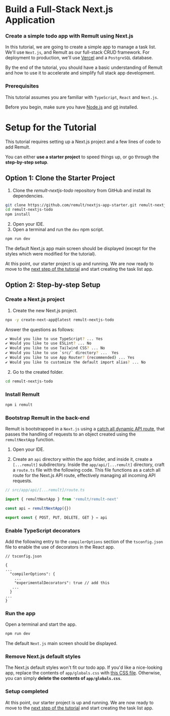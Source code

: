 # Build a Full-Stack Next.js Application

### Create a simple todo app with Remult using Next.js

In this tutorial, we are going to create a simple app to manage a task list. We'll use `Next.js`, and Remult as our full-stack CRUD framework. For deployment to production, we'll use [Vercel](https://vercel.com/) and a `PostgreSQL` database.

By the end of the tutorial, you should have a basic understanding of Remult and how to use it to accelerate and simplify full stack app development.

### Prerequisites

This tutorial assumes you are familiar with `TypeScript`, `React` and `Next.js`.

Before you begin, make sure you have [Node.js](https://nodejs.org) and [git](https://git-scm.com/) installed. <!-- consider specifying Node minimum version with npm -->

# Setup for the Tutorial

This tutorial requires setting up a Next.js project and a few lines of code to add Remult.

You can either **use a starter project** to speed things up, or go through the **step-by-step setup**.

## Option 1: Clone the Starter Project

1. Clone the _remult-nextjs-todo_ repository from GitHub and install its dependencies.

```sh
git clone https://github.com/remult/nextjs-app-starter.git remult-nextjs-todo
cd remult-nextjs-todo
npm install
```

2. Open your IDE.
3. Open a terminal and run the `dev` npm script.

```sh
npm run dev
```

The default Next.js app main screen should be displayed (except for the styles which were modified for the tutorial).

At this point, our starter project is up and running. We are now ready to move to the [next step of the tutorial](./entities.md) and start creating the task list app.

## Option 2: Step-by-step Setup

### Create a Next.js project

1. Create the new Next.js project.

```sh
npx -y create-next-app@latest remult-nextjs-todo
```

Answer the questions as follows:

```sh
✔ Would you like to use TypeScript? ... Yes
✔ Would you like to use ESLint? ... No
✔ Would you like to use Tailwind CSS? ... No
✔ Would you like to use `src/` directory? ...  Yes
✔ Would you like to use App Router? (recommended) ... Yes
✔ Would you like to customize the default import alias? ... No
```

2. Go to the created folder.

```sh
cd remult-nextjs-todo
```

### Install Remult

```sh
npm i remult
```

### Bootstrap Remult in the back-end

Remult is bootstrapped in a `Next.js` using a [catch all dynamic API route](https://nextjs.org/docs/app/building-your-application/routing/dynamic-routes#catch-all-segments), that passes the handling of requests to an object created using the `remultNextApp` function.

1. Open your IDE.

2. Create an `api` directory within the app folder, and inside it, create a `[...remult]` subdirectory. Inside the `app/api/[...remult]` directory, craft a `route.ts` file with the following code. This file functions as a catch all route for the Next.js API route, effectively managing all incoming API requests.

```ts
// src/app/api/[...remult]/route.ts

import { remultNextApp } from 'remult/remult-next'

const api = remultNextApp({})

export const { POST, PUT, DELETE, GET } = api
```

### Enable TypeScript decorators

Add the following entry to the `compilerOptions` section of the `tsconfig.json` file to enable the use of decorators in the React app.

```json{7}
// tsconfig.json

{
...
  "compilerOptions": {
    ...
    "experimentalDecorators": true // add this
   ...
  }
...
}

```

### Run the app

Open a terminal and start the app.

```sh
npm run dev
```

The default `Next.js` main screen should be displayed.

### Remove Next.js default styles

The Next.js default styles won't fit our todo app. If you'd like a nice-looking app, replace the contents of `app/globals.css` with [this CSS file](https://raw.githubusercontent.com/remult/nextjs-app-starter/main/src/app/globals.css). Otherwise, you can simply **delete the contents of `app/globals.css`**.

### Setup completed

At this point, our starter project is up and running. We are now ready to move to the [next step of the tutorial](./entities.md) and start creating the task list app.
